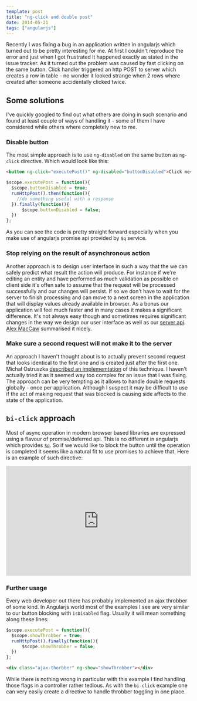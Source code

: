 ```yaml
---
template: post
title: "ng-click and double post"
date: 2014-05-21
tags: ["angularjs"]
---
```


Recently I was fixing a bug in an application written in angularjs which turned out to be pretty interesting for me. At first I couldn't reproduce the error and just when I got frustrated it happened exactly as stated in the issue tracker. As it turned out the problem was caused by fast clicking on the same button.
Click handler triggered an http POST to server which creates a row in table - no wonder it looked strange when 2 rows where created after someone accidentally clicked twice.

## Some solutions
I've quickly googled to find out what others are doing in such scenario and found at least couple of ways of handling it - some of them I have considered while others where completely new to me.
### Disable button
The most simple approach is to use `ng-disabled` on the same button as `ng-click` directive. Which would look like this:

```html
<button ng-click="executePost()" ng-disabled="buttonDisabled">Click me</button>
```

```javascript
$scope.executePost = function(){
  $scope.buttonDisabled = true;
  runHttpPost().then(function(){
    //do something useful with a response
  }).finally(function(){
      $scope.buttonDisabled = false;
  })
};
```

As you can see the code is pretty straight forward especially when you make use of angularjs promise api provided by `$q` service.

### Stop relying on the result of asynchronous action
Another approach is to design user interface in such a way that the we can safely predict what result the action will produce. For instance if we're editing an entity and have performed as much validation as possible on client side it's offen safe to assume that the request will be processed successfully and our changes will persist. If so we don't have to wait for the server to finish processing and can move to a next screen in the application that will display values already available in  browser. As a bonus our application will feel much faster and in many cases it makes a significant difference. It's not always easy though and sometimes requires significant changes in the way we design our user interface as well as our [server api](http://codebetter.com/gregyoung/2010/02/16/cqrs-task-based-uis-event-sourcing-agh/). [Alex MacCaw](http://blog.alexmaccaw.com/asynchronous-ui) summarised it nicely.

### Make sure a second request will not make it to the server

An approach I haven't thought about is to actually prevent second request that looks identical to the first one and is created just after the first one. Michał Ostruszka [described an implememtation](http://blog.codebrag.com/post/57412530001/preventing-duplicated-requests-in-angularjs) of this technique. I haven't actually tried it as it seemed way too complex for an issue that I was fixing. The approach can be very tempting as it allows to handle double requests globally - once per application. Although I suspect it may be difficult to use if the act of making request that was blocked is causing side affects to the state of the application.

## `bi-click` approach
 Most of async operation in modern browser based libraries are expressed using a flavour of promise/deferred api. This is no different in angularjs which provides [`$q`](https://docs.angularjs.org/api/ng/service/$q). So if we would like to block the button until the operation is completed it seems like a natural fit to use promises to achieve that. Here is an example of such directive:
<iframe class="jsfiddle" width="100%" height="300" src="http://jsfiddle.net/miensol/7PETf/3/embedded/" allowfullscreen="allowfullscreen" frameborder="0"></iframe>

### Further usage
Every web developer out there has probably implemented an ajax throbber of some kind. In Angularjs world most of the examples I see are very similar to our button blocking with `isDisabled` flag. Usually it will mean something along these lines:

```javascript
$scope.executePost = function(){
  $scope.showThrobber = true;
  runHttpPost().finally(function(){
      $scope.showThrobber = false;
  })
};
```

```html
<div class="ajax-thorbber" ng-show="showThrobber"></div>
```

While there is nothing wrong in particular with this example I find handling those flags in a controller rather tedious. As with the `bi-click` example one can very easily create a directive to handle throbber toggling in one place.
